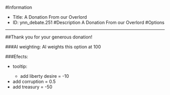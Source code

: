 #Information
 - Title: A Donation From our Overlord
 - ID: ynn_debate.251
#Description
A Donation From our Overlord
#Options

___
##Thank you for your generous donation!

###AI weighting:
AI weights this option at 100


###Efects:<ul><li>tooltip:</li><ul><li>add liberty desire = -10</li></ul><li>add corruption = 0.5</li><li>add treasury = -50</li></ul>
